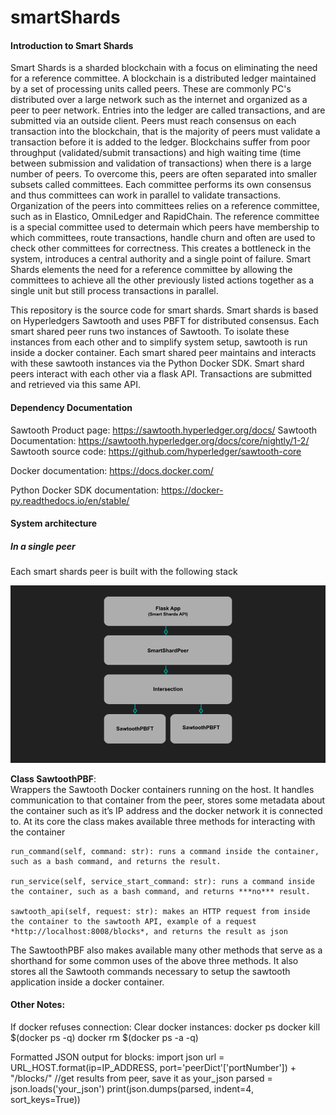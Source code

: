 # smartShards

#### Introduction to Smart Shards

Smart Shards is a sharded blockchain with a focus on eliminating the need for a reference committee. A blockchain is a distributed ledger maintained by a set of processing units called peers. These are commonly PC's distributed over a large network such as the internet and organized as a peer to peer network. Entries into the ledger are called transactions, and are submitted via an outside client. Peers must reach consensus on each transaction into the blockchain, that is the majority of peers must validate a transaction before it is added to the ledger. Blockchains suffer from poor throughput (validated/submit transactions) and high waiting time (time between submission and validation of transactions) when there is a large number of peers. To overcome this, peers are often separated into smaller subsets called committees. Each committee performs its own consensus and thus committees can work in parallel to validate transactions. Organization of the peers into committees relies on a reference committee, such as in Elastico, OmniLedger and RapidChain. The reference committee is a special committee used to determain which peers have membership to which committees, route transactions, handle churn and often are used to check other committees for correctness. This creates a bottleneck in the system, introduces a central authority and a single point of failure. Smart Shards elements the need for a reference committee by allowing the committees to achieve all the other previously listed actions together as a single unit but still process transactions in parallel.

This repository is the source code for smart shards. Smart shards is based on Hyperledgers Sawtooth and uses PBFT for distributed consensus. Each smart shared peer runs two instances of Sawtooth. To isolate these instances from each other and to simplify system setup, sawtooth is run inside a docker container. Each smart shared peer maintains and interacts with these sawtooth instances via the Python Docker SDK. Smart shard peers interact with each other via a flask API. Transactions are submitted and retrieved via this same API.

#### Dependency Documentation

Sawtooth Product page: https://sawtooth.hyperledger.org/docs/
Sawtooth Documentation: https://sawtooth.hyperledger.org/docs/core/nightly/1-2/
Sawtooth source code: https://github.com/hyperledger/sawtooth-core

Docker documentation: https://docs.docker.com/

Python Docker SDK documentation: https://docker-py.readthedocs.io/en/stable/

#### System architecture

##### In a single peer
Each smart shards peer is built with the following stack

![This is an image](https://github.com/khood5/smartShards/blob/master/documentation/Smart%20Shards%20Class%20Diagram.png)
 
**Class SawtoothPBF**:  
Wrappers the Sawtooth Docker containers running on the host. It handles communication to that container from the peer, stores some metadata about the container such as it’s IP address and the docker network it is connected to. At its core the class makes available three methods for interacting with the container
```
run_command(self, command: str): runs a command inside the container, such as a bash command, and returns the result.

run_service(self, service_start_command: str): runs a command inside the container, such as a bash command, and returns ***no*** result.

sawtooth_api(self, request: str): makes an HTTP request from inside the container to the sawtooth API, example of a request *http://localhost:8008/blocks*, and returns the result as json
```
The SawtoothPBF also makes available many other methods that serve as a shorthand for some common uses of the above three methods. It also stores all the Sawtooth commands necessary to setup the sawtooth application inside a docker container.

#### Other Notes:

If docker refuses connection:
Clear docker instances:
docker ps
docker kill $(docker ps -q)
docker rm $(docker ps -a -q)

Formatted JSON output for blocks:
import json
url = URL_HOST.format(ip=IP_ADDRESS, port='peerDict'['portNumber']) + "/blocks/"
//get results from peer, save it as your_json
parsed = json.loads('your_json')
print(json.dumps(parsed, indent=4, sort_keys=True))

